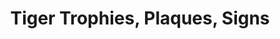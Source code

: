 ---
title: "Tiger Trophies, Plaques, Signs"
url: /exeter/tiger-trophies-plaques-signs/
shop: Andenken
---